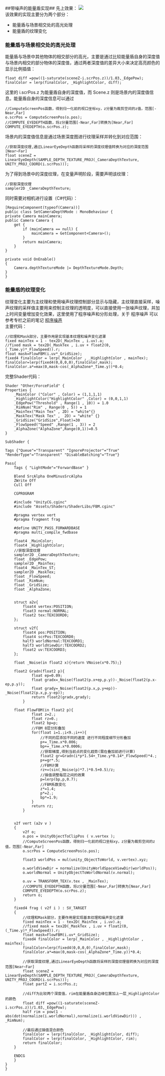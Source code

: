 ##带噪声的能量盾实现##
先上效果：
![](https://i.imgur.com/XvwtJkW.gif)   
该效果的实现主要分为两个部分：    

- 能量盾与场景相交处的高光处理     
- 能量盾的纹理变化    

### 能量盾与场景相交处的高光处理 ###
能量盾与场景中其他物体的相交部分的高光，主要是通过比较能量盾自身的深度值与场景内相交的部分物体的深度值，通过两者深度值的差异大小来决定高亮颜色的显示比例插值：

	float diff =pow((1-saturate(sceneZ-i.scrPos.z))/1.03,_EdgePow);
	finalColor = lerp(finalColor, _HighlightColor, diff);
这里的 i.scrPos.z 为能量盾自身的深度值，而 Scene.z 则是场景内的深度值信息。能量盾自身的深度信息可以通过

	//ComputeScreenPos函数，得到归一化前的视口坐标xy，z分量为裁剪空间的z值，范围[-Near,Far] 
	o.scrPos = ComputeScreenPos(o.pos);
	//COMPUTE_EYEDEPTH函数，将z分量范围[-Near,Far]转换为[Near,Far]
	COMPUTE_EYEDEPTH(o.scrPos.z);  
场景内的深度值信息是通过场景深度图进行纹理采样并转化到对应范围： 

	//获取深度纹理,通过LinearEyeDepth函数将采样的深度纹理值转换为对应的深度范围[Near~Far]
	float sceneZ = LinearEyeDepth(SAMPLE_DEPTH_TEXTURE_PROJ(_CameraDepthTexture, UNITY_PROJ_COORD(i.scrPos)));
为了得到场景中的深度纹理，在变量声明阶段，需要声明该纹理：

	//获取深度纹理
	sampler2D _CameraDepthTexture;

同时需要对相机进行设置（C#代码）：

	[RequireComponent(typeof(Camera))]
	public class SetCameraDepthMode : MonoBehaviour {
    private Camera mainCamera;
    public Camera Camera {
        get {
            if (mainCamera == null) {
                mainCamera = GetComponent<Camera>();
            }
            return mainCamera;
        }
    }

    private void OnEnable()
    {
        Camera.depthTextureMode |= DepthTextureMode.Depth;
    }
	}	

### 能量盾的纹理变化 ###
纹理变化主要为主纹理和使用噪声纹理控制部分显示与隐藏，主纹理直接采样，噪声纹理的采样值主要用来控制主纹理的透明度，可以直接使用一张噪声纹理，并加上时间变量增加变化效果，这里使用了程序噪声和分形处理，关于 程序噪声 可以参考专栏之前的笔记 [程序噪声](https://zhuanlan.zhihu.com/p/40984211)  
主要代码：     

	//纹理和Mask部分，主要作用是实现基本纹理和噪声变化遮罩
	fixed mainTex = 1 - tex2D(_MainTex , i.uv).a;
	//fixed mask = tex2D(_MaskTex , i.uv + float2(0,(_Time.y)*_FlowSpeed)).r;
	float mask=FlowFBM(i.uv*_GridSize);
	fixed4 finalColor = lerp(_MainColor , _HighlightColor , mainTex);
	finalColor=lerp(fixed4(0,0,0,0),finalColor,mask);
	finalColor.a*=max(0,mask-cos(_AlphaZone*_Time.y))*0.4;  

完整Shader代码：     

	Shader "Other/ForceField" {
	Properties {
		_MainColor ("Color" , Color) = (1,1,1,1)
		_HighlightColor("HighlightColor" ,Color) = (0,0,1,1)
		_EdgePow("Threshold" , Range(1 , 10)) = 1.0
		_RimNum("Rim" , Range(0 , 5)) = 1
		_MainTex("Main Tex" , 2D) = "white"{}
		_MaskTex("Mask Tex" ,  2D) = "white" {}
		_GridSize("GridSize",Float)=30
		_FlowSpeed("Speed" ,Range(1 , 3)) = 2
		_AlphaZone("AlphaZone",Range(0,1))=0.5
	}

	SubShader {

	Tags {"Queue"="Transparent" "IgnoreProjector"="True" "RenderType"="Transparent" "DisableBatching"="True"}
	
	Pass{
		Tags { "LightMode"="ForwardBase" }	
		
		Blend SrcAlpha OneMinusSrcAlpha
		ZWrite Off
		Cull Off
	
		CGPROGRAM

		#include "UnityCG.cginc"
		#include "Assets/Shaders/ShaderLibs/FBM.cginc"

		#pragma vertex vert
		#pragma fragment frag

		#define UNITY_PASS_FORWARDBASE
        #pragma multi_compile_fwdbase

		float4 _MainColor;
		float4 _HighlightColor;
		//获取深度纹理
		sampler2D _CameraDepthTexture;
		float _EdgePow;
		sampler2D _MainTex;
		float4 _MainTex_ST;
		sampler2D _MaskTex;
		float _FlowSpeed;
		float _RimNum;
		float _GridSize;
		float _AlphaZone;


		struct a2v{
			float4 vertex:POSITION;
			float3 normal:NORMAL;
			float2 tex:TEXCOORD0;
		};

		struct v2f{
			float4 pos:POSITION;
			float4 scrPos:TEXCOORD0;
			half3 worldNormal:TEXCOORD1;
			half3 worldViewDir:TEXCOORD2;
			float2 uv:TEXCOORD3;
		};

		float _Noise(in float2 x){return VNoise(x*0.75);}

		float2 Gradn(float2 p){
				float ep=0.09;
				float gradx=_Noise(float2(p.x+ep,p.y))-_Noise(float2(p.x-ep,p.y));
				float grady=_Noise(float2(p.x,p.y+ep))-_Noise(float2(p.x,p.y-ep));
				return float2(gradx,grady);
			}

		float FlowFBM(in float2 p){
				float z=2.;
				float rz=0.;
				float2 bp=p;
				//FBM 8层分形叠加
				for(float i=1.;i<9.;i++){
					//不同的层添加不同的速度 进行不同程度细节分形叠加
					p+=_Time.x*0.006;
					bp+=_Time.x*0.0006;
					//获取梯度,得到当前点的变化趋势(需在叠加前进行计算)
					float2 gr=Gradn(i*p*1.54+_Time.y*0.14*_FlowSpeed)*4.;
					p+=gr*.5;
					//FBM计算
					rz+=(sin(_Noise(p)*7.)*0.5+0.5)/z;
					//插值调整每层之间的效果
					p=lerp(bp,p,0.7);
					//FBM系数变化
					z*=1.4;
					p*=2.;
					bp*=1.9;
				}
				return rz;
			}


		v2f vert (a2v v )
		{
			v2f o;
			o.pos = UnityObjectToClipPos ( v.vertex );
			//ComputeScreenPos函数，得到归一化前的视口坐标xy，z分量为裁剪空间的z值，范围[-Near,Far] 
			o.scrPos = ComputeScreenPos(o.pos);

			float3 worldPos = mul(unity_ObjectToWorld, v.vertex).xyz; 
		
			o.worldViewDir = normalize(UnityWorldSpaceViewDir(worldPos));
			o.worldNormal = UnityObjectToWorldNormal(v.normal); 

			o.uv = TRANSFORM_TEX(v.tex , _MainTex);
			//COMPUTE_EYEDEPTH函数，将z分量范围[-Near,Far]转换为[Near,Far]
			COMPUTE_EYEDEPTH(o.scrPos.z);
			return o;
		}
	
		fixed4 frag ( v2f i ) : SV_TARGET
		{
			//纹理和Mask部分，主要作用是实现基本纹理和噪声变化遮罩
			fixed mainTex = 1 - tex2D(_MainTex , i.uv).a;
			//fixed mask = tex2D(_MaskTex , i.uv + float2(0,(_Time.y)*_FlowSpeed)).r;
			float mask=FlowFBM(i.uv*_GridSize);
			fixed4 finalColor = lerp(_MainColor , _HighlightColor , mainTex);
			finalColor=lerp(fixed4(0,0,0,0),finalColor,mask);
			finalColor.a*=max(0,mask-cos(_AlphaZone*_Time.y))*0.4;
		
			//获取深度纹理,通过LinearEyeDepth函数将采样的深度纹理值转换为对应的深度范围[Near~Far]
			float sceneZ = LinearEyeDepth(SAMPLE_DEPTH_TEXTURE_PROJ(_CameraDepthTexture, UNITY_PROJ_COORD(i.scrPos)));
			float partZ = i.scrPos.z;

			//diff为比较两个深度值，rim在能量盾自身边缘位置加上一层_HighlightColor的颜色
			float diff =pow((1-saturate(sceneZ-i.scrPos.z))/1.03,_EdgePow);
			half rim = pow(1 - abs(dot(normalize(i.worldNormal),normalize(i.worldViewDir))) , _RimNum);

			//最后通过插值混合颜色
			finalColor = lerp(finalColor, _HighlightColor, diff);
			finalColor = lerp(finalColor, _HighlightColor, rim);
			return finalColor;
		}

		ENDCG
		}
	}
	}